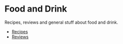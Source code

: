 # Food and Drink

Recipes, reviews and general stuff about food and drink.

- [Recipes](./Recipes)
- [Reviews](./Reviews)
